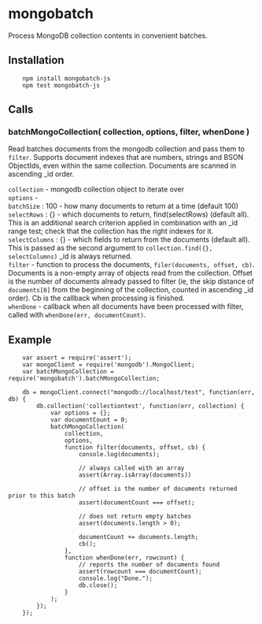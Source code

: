 mongobatch
==========

Process MongoDB collection contents in convenient batches.


## Installation

        npm install mongobatch-js
        npm test mongobatch-js


## Calls

### batchMongoCollection( collection, options, filter, whenDone )

Read batches documents from the mongodb collection and pass them to `filter`.
Supports document indexes that are numbers, strings and BSON ObjectIds, even
within the same collection.  Documents are scanned in ascending _id order.

`collection` - mongodb collection object to iterate over
<br>
`options` -
<br>
  `batchSize` : 100 - how many documents to return at a time (default 100)
<br>
  `selectRows` : {} - which documents to return, find(selectRows) (default all).
  This is an additional search criterion applied in combination with an _id
  range test; check that the collection has the right indexes for it.
<br>
  `selectColumns` : {} - which fields to return from the documents (default all).
  This is passed as the second argument to `collection.find({}, selectColumns)`
  _id is always returned.
<br>
`filter` - function to process the documents, `filer(documents, offset, cb)`.
    Documents is a non-empty array of objects read from the collection.
    Offset is the number of documents already passed to filter (ie, the skip
    distance of `documents[0]` from the beginning of the collection, counted
    in ascending _id order).  Cb is the callback when processing is finished.
<br>
`whenDone` - callback when all documents have been processed with filter,
    called with `whenDone(err, documentCount)`.


## Example

        var assert = require('assert');
        var mongoClient = require('mongodb').MongoClient;
        var batchMongoCollection = require('mongobatch').batchMongoCollection;

        db = mongoClient.connect("mongodb://localhost/test", function(err, db) {
            db.collection('collectiontest', function(err, collection) {
                var options = {};
                var documentCount = 0;
                batchMongoCollection(
                    collection,
                    options,
                    function filter(documents, offset, cb) {
                        console.log(documents);

                        // always called with an array
                        assert(Array.isArray(documents))

                        // offset is the number of documents returned prior to this batch
                        assert(documentCount === offset);

                        // does not return empty batches
                        assert(documents.length > 0);

                        documentCount += documents.length;
                        cb();
                    },
                    function whenDone(err, rowcount) {
                        // reports the number of documents found
                        assert(rowcount === documentCount);
                        console.log("Done.");
                        db.close();
                    }
                );
            });
        });
